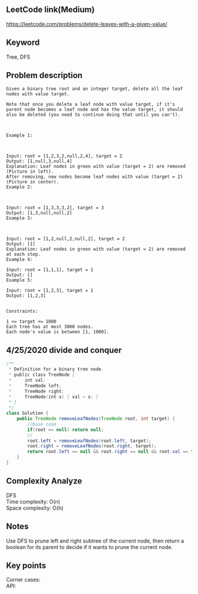 ## LeetCode link(Medium)
https://leetcode.com/problems/delete-leaves-with-a-given-value/

## Keyword
Tree, DFS

## Problem description
```
Given a binary tree root and an integer target, delete all the leaf nodes with value target.

Note that once you delete a leaf node with value target, if it's parent node becomes a leaf node and has the value target, it should also be deleted (you need to continue doing that until you can't).

 

Example 1:



Input: root = [1,2,3,2,null,2,4], target = 2
Output: [1,null,3,null,4]
Explanation: Leaf nodes in green with value (target = 2) are removed (Picture in left). 
After removing, new nodes become leaf nodes with value (target = 2) (Picture in center).
Example 2:



Input: root = [1,3,3,3,2], target = 3
Output: [1,3,null,null,2]
Example 3:



Input: root = [1,2,null,2,null,2], target = 2
Output: [1]
Explanation: Leaf nodes in green with value (target = 2) are removed at each step.
Example 4:

Input: root = [1,1,1], target = 1
Output: []
Example 5:

Input: root = [1,2,3], target = 1
Output: [1,2,3]
 

Constraints:

1 <= target <= 1000
Each tree has at most 3000 nodes.
Each node's value is between [1, 1000].
```
## 4/25/2020 divide and conquer

```java
/**
 * Definition for a binary tree node.
 * public class TreeNode {
 *     int val;
 *     TreeNode left;
 *     TreeNode right;
 *     TreeNode(int x) { val = x; }
 * }
 */
class Solution {
    public TreeNode removeLeafNodes(TreeNode root, int target) {
        //base case
        if(root == null) return null;
        //
        root.left = removeLeafNodes(root.left, target);
        root.right = removeLeafNodes(root.right, target);
        return root.left == null && root.right == null && root.val == target ? null : root;
    }
}
```

## Complexity Analyze
DFS\
Time complexity: O(n) \
Space complexity: O(h)

## Notes
Use DFS to prune left and right subtree of the current node, then return a boolean for its parent to decide if it wants to prune the current node.

## Key points
Corner cases: \
API:

